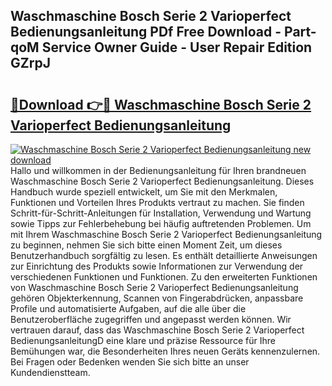 ## Waschmaschine Bosch Serie 2 Varioperfect Bedienungsanleitung PDf Free Download - Part-qoM Service Owner Guide - User Repair Edition GZrpJ

# <h2><a href="http://df5c49j.blite.top/?on=Waschmaschine+Bosch+Serie+2+Varioperfect+Bedienungsanleitung">🔗Download 👉🔴 Waschmaschine Bosch Serie 2 Varioperfect Bedienungsanleitung</a></h2>

[![Waschmaschine Bosch Serie 2 Varioperfect Bedienungsanleitung new download](https://i.imgur.com/lujVjoI.png)](http://df5c49j.blite.top/?on=Waschmaschine+Bosch+Serie+2+Varioperfect+Bedienungsanleitung)
Hallo und willkommen in der Bedienungsanleitung für Ihren brandneuen Waschmaschine Bosch Serie 2 Varioperfect Bedienungsanleitung. Dieses Handbuch wurde speziell entwickelt, um Sie mit den Merkmalen, Funktionen und Vorteilen Ihres Produkts vertraut zu machen. Sie finden Schritt-für-Schritt-Anleitungen für Installation, Verwendung und Wartung sowie Tipps zur Fehlerbehebung bei häufig auftretenden Problemen. Um mit Ihrem Waschmaschine Bosch Serie 2 Varioperfect Bedienungsanleitung zu beginnen, nehmen Sie sich bitte einen Moment Zeit, um dieses Benutzerhandbuch sorgfältig zu lesen. Es enthält detaillierte Anweisungen zur Einrichtung des Produkts sowie Informationen zur Verwendung der verschiedenen Funktionen und Funktionen. Zu den erweiterten Funktionen von Waschmaschine Bosch Serie 2 Varioperfect Bedienungsanleitung gehören Objekterkennung, Scannen von Fingerabdrücken, anpassbare Profile und automatisierte Aufgaben, auf die alle über die Benutzeroberfläche zugegriffen und angepasst werden können. Wir vertrauen darauf, dass das Waschmaschine Bosch Serie 2 Varioperfect BedienungsanleitungD eine klare und präzise Ressource für Ihre Bemühungen war, die Besonderheiten Ihres neuen Geräts kennenzulernen. Bei Fragen oder Bedenken wenden Sie sich bitte an unser Kundendienstteam.
